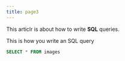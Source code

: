 ```yaml
---
title: page3
---
```


This articlr is about how to write **SQL** queries.

<!--more-->

This is how you write an SQL query

```sql
SELECT * FROM images
```
